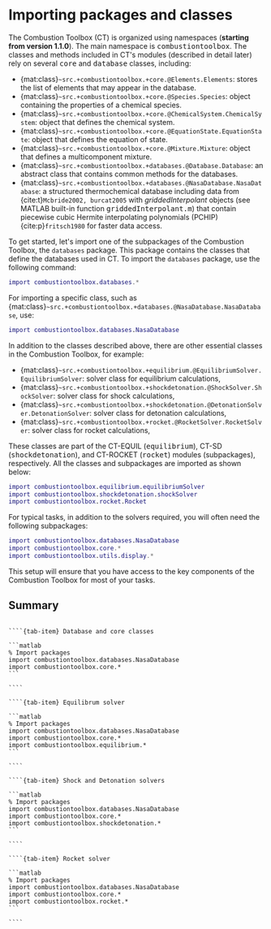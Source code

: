 # Importing packages and classes

The Combustion Toolbox (CT) is organized using namespaces (**starting from version 1.1.0**). The main namespace is <tt>combustiontoolbox</tt>. The classes and methods included in CT's modules (described in detail later) rely on several <tt>core</tt> and <tt>database</tt> classes, including:

   * {mat:class}`~src.+combustiontoolbox.+core.@Elements.Elements`: stores the list of elements that may appear in the database.
   * {mat:class}`~src.+combustiontoolbox.+core.@Species.Species`: object containing the properties of a chemical species.
   * {mat:class}`~src.+combustiontoolbox.+core.@ChemicalSystem.ChemicalSystem`: object that defines the chemical system.
   * {mat:class}`~src.+combustiontoolbox.+core.@EquationState.EquationState`: object that defines the equation of state.
   * {mat:class}`~src.+combustiontoolbox.+core.@Mixture.Mixture`: object that defines a multicomponent mixture.
   * {mat:class}`~src.+combustiontoolbox.+databases.@Database.Database`: an abstract class that contains common methods for the databases.
   * {mat:class}`~src.+combustiontoolbox.+databases.@NasaDatabase.NasaDatabase`: a structured thermochemical database including data from {cite:t}`Mcbride2002, burcat2005` with *griddedInterpolant* objects (see MATLAB built-in function <tt>griddedInterpolant.m</tt>) that contain piecewise cubic Hermite interpolating polynomials (PCHIP) {cite:p}`fritsch1980` for faster data access.

To get started, let's import one of the subpackages of the Combustion Toolbox, the `databases` package. This package contains the classes that define the databases used in CT. To import the `databases` package, use the following command:
```matlab
import combustiontoolbox.databases.*
```

For importing a specific class, such as {mat:class}`~src.+combustiontoolbox.+databases.@NasaDatabase.NasaDatabase`, use:
```matlab
import combustiontoolbox.databases.NasaDatabase
```

In addition to the classes described above, there are other essential classes in the Combustion Toolbox, for example:
   * {mat:class}`~src.+combustiontoolbox.+equilibrium.@EquilibriumSolver.EquilibriumSolver`: solver class for equilibrium calculations,
   * {mat:class}`~src.+combustiontoolbox.+shockdetonation.@ShockSolver.ShockSolver`: solver class for shock calculations,
   * {mat:class}`~src.+combustiontoolbox.+shockdetonation.@DetonationSolver.DetonationSolver`: solver class for detonation calculations,
   * {mat:class}`~src.+combustiontoolbox.+rocket.@RocketSolver.RocketSolver`: solver class for rocket calculations,

These classes are part of the CT-EQUIL (<tt>equilibrium</tt>), CT-SD (<tt>shockdetonation</tt>), and CT-ROCKET (<tt>rocket</tt>) modules (subpackages), respectively. All the classes and subpackages are imported as shown below:
```matlab
import combustiontoolbox.equilibrium.equilibriumSolver
import combustiontoolbox.shockdetonation.shockSolver
import combustiontoolbox.rocket.Rocket
```

For typical tasks, in addition to the solvers required, you will often need the following subpackages:
```matlab
import combustiontoolbox.databases.NasaDatabase
import combustiontoolbox.core.*
import combustiontoolbox.utils.display.*
```

This setup will ensure that you have access to the key components of the Combustion Toolbox for most of your tasks.

## Summary

`````{tab-set}

````{tab-item} Database and core classes

```matlab
% Import packages
import combustiontoolbox.databases.NasaDatabase
import combustiontoolbox.core.*
```

````

````{tab-item} Equilibrum solver

```matlab
% Import packages
import combustiontoolbox.databases.NasaDatabase
import combustiontoolbox.core.*
import combustiontoolbox.equilibrium.*
```

````

````{tab-item} Shock and Detonation solvers

```matlab
% Import packages
import combustiontoolbox.databases.NasaDatabase
import combustiontoolbox.core.*
import combustiontoolbox.shockdetonation.*
```

````

````{tab-item} Rocket solver

```matlab
% Import packages
import combustiontoolbox.databases.NasaDatabase
import combustiontoolbox.core.*
import combustiontoolbox.rocket.*
```

````

`````
